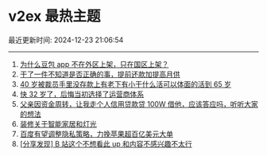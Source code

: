 # v2ex 最热主题

最近更新时间: 2024-12-23 21:06:54

--- 
1. [为什么豆包 app 不在外区上架，只在国区上架？](https://www.v2ex.com/t/1099493) 
2. [干了一件不知道是否正确的事，提前还款加提高月供](https://www.v2ex.com/t/1099495) 
3. [40 岁被裁员手里没存款上有老下有小干什么活可以体面的活到 65 岁](https://www.v2ex.com/t/1099503) 
4. [快 32 岁了，后悔当初选择了运营商体系](https://www.v2ex.com/t/1099527) 
5. [父亲因资金周转，让我走个人信用贷款贷 100W 借他，应该答应吗，听听大家的想法](https://www.v2ex.com/t/1099571) 
6. [装修关于智能家居和灯光](https://www.v2ex.com/t/1099498) 
7. [百度有望调整隐私策略，力挽苹果超百亿美元大单](https://www.v2ex.com/t/1099512) 
8. [[分享发现] B 站这个不想看此 up 和内容不感兴趣不太行](https://www.v2ex.com/t/1099546) 
